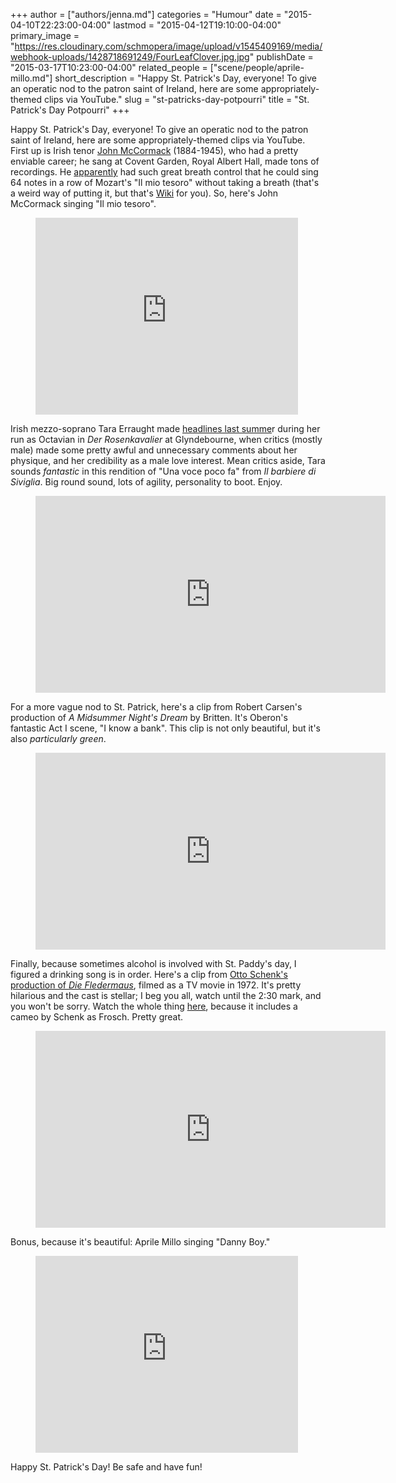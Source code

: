 +++
author = ["authors/jenna.md"]
categories = "Humour"
date = "2015-04-10T22:23:00-04:00"
lastmod = "2015-04-12T19:10:00-04:00"
primary_image = "https://res.cloudinary.com/schmopera/image/upload/v1545409169/media/webhook-uploads/1428718691249/FourLeafClover.jpg.jpg"
publishDate = "2015-03-17T10:23:00-04:00"
related_people = ["scene/people/aprile-millo.md"]
short_description = "​Happy St. Patrick&#039;s Day, everyone! To give an operatic nod to the patron saint of Ireland, here are some appropriately-themed clips via YouTube."
slug = "st-patricks-day-potpourri"
title = "St. Patrick&#039;s Day Potpourri"
+++

Happy St. Patrick's Day, everyone! To give an operatic nod to the patron saint of Ireland, here are some appropriately-themed clips via YouTube. First up is Irish tenor [John McCormack](http://en.wikipedia.org/wiki/John_McCormack_(tenor)) (1884-1945), who had a pretty enviable career; he sang at Covent Garden, Royal Albert Hall, made tons of recordings. He [apparently](http://en.wikipedia.org/wiki/John_McCormack_(tenor)) had such great breath control that he could sing 64 notes in a row of Mozart's "Il mio tesoro" without taking a breath (that's a weird way of putting it, but that's [Wiki](http://en.wikipedia.org/wiki/John_McCormack_(tenor)) for you). So, here's John McCormack singing "Il mio tesoro".

<figure data-type="video">
	<iframe width="420" height="315" src="https://www.youtube.com/embed/wSHnxlf2DPs" frameborder="0" allowfullscreen></iframe>
</figure>

Irish mezzo-soprano Tara Erraught made [headlines last summe](http://schmopera.com/when-critics-are-jerks/)r during her run as Octavian in _Der Rosenkavalier_ at Glyndebourne, when critics (mostly male) made some pretty awful and unnecessary comments about her physique, and her credibility as a male love interest. Mean critics aside, Tara sounds _fantastic_ in this rendition of "Una voce poco fa" from _Il barbiere di Siviglia_. Big round sound, lots of agility, personality to boot. Enjoy.</p>

<figure data-type="video">
	<iframe width="560" height="315" src="https://www.youtube.com/embed/XPquOVVEwws" frameborder="0" allowfullscreen></iframe>
</figure>

For a more vague nod to St. Patrick, here's a clip from Robert Carsen's production of _A Midsummer Night's Dream_ by Britten. It's Oberon's fantastic Act I scene, "I know a bank". This clip is not only beautiful, but it's also _particularly_ _green_.

<figure data-type="video">
	<iframe width="560" height="315" src="https://www.youtube.com/embed/r7m-mmnV4VQ" frameborder="0" allowfullscreen></iframe>
</figure>

Finally, because sometimes alcohol is involved with St. Paddy's day, I figured a drinking song is in order. Here's a clip from [Otto Schenk's production of _Die Fledermaus_](http://www.imdb.com/title/tt0260906/), filmed as a TV movie in 1972\. It's pretty hilarious and the cast is stellar; I beg you all, watch until the 2:30 mark, and you won't be sorry. Watch the whole thing [here](http://www.youtube.com/watch?v=KY2Mw0LMz-E), because it includes a cameo by Schenk as Frosch. Pretty great.

<figure data-type="video">
	<iframe width="560" height="315" src="https://www.youtube.com/embed/V3mVm_saMyA" frameborder="0" allowfullscreen></iframe>
</figure>

Bonus, because it's beautiful: Aprile Millo singing "Danny Boy."

<figure data-type="video">
	<iframe width="420" height="315" src="https://www.youtube.com/embed/2WSDedhvCKY" frameborder="0" allowfullscreen></iframe>
</figure>

Happy St. Patrick's Day! Be safe and have fun!
